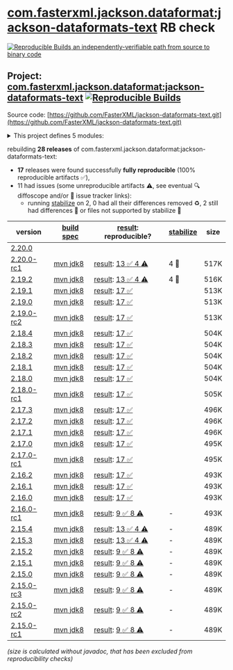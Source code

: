 [com.fasterxml.jackson.dataformat:jackson-dataformats-text](https://central.sonatype.com/artifact/com.fasterxml.jackson.dataformat/jackson-dataformats-text/versions) RB check
=======

[![Reproducible Builds](https://reproducible-builds.org/images/logos/rb.svg) an independently-verifiable path from source to binary code](https://reproducible-builds.org/)

## Project: [com.fasterxml.jackson.dataformat:jackson-dataformats-text](https://central.sonatype.com/artifact/com.fasterxml.jackson.dataformat/jackson-dataformats-text/versions) [![Reproducible Builds](https://img.shields.io/endpoint?url=https://raw.githubusercontent.com/jvm-repo-rebuild/reproducible-central/master/content/com/fasterxml/jackson/dataformat/jackson-dataformats-text/badge.json)](https://github.com/jvm-repo-rebuild/reproducible-central/blob/master/content/com/fasterxml/jackson/dataformat/jackson-dataformats-text/README.md)

Source code: [https://github.com/FasterXML/jackson-dataformats-text.git](https://github.com/FasterXML/jackson-dataformats-text.git)

<details><summary>This project defines 5 modules:</summary>

* [com.fasterxml.jackson.dataformat:jackson-dataformat-csv](https://central.sonatype.com/artifact/com.fasterxml.jackson.dataformat/jackson-dataformat-csv/overview)
* [com.fasterxml.jackson.dataformat:jackson-dataformat-properties](https://central.sonatype.com/artifact/com.fasterxml.jackson.dataformat/jackson-dataformat-properties/overview)
* [com.fasterxml.jackson.dataformat:jackson-dataformat-toml](https://central.sonatype.com/artifact/com.fasterxml.jackson.dataformat/jackson-dataformat-toml/overview)
* [com.fasterxml.jackson.dataformat:jackson-dataformat-yaml](https://central.sonatype.com/artifact/com.fasterxml.jackson.dataformat/jackson-dataformat-yaml/overview)
* [com.fasterxml.jackson.dataformat:jackson-dataformats-text](https://central.sonatype.com/artifact/com.fasterxml.jackson.dataformat/jackson-dataformats-text/overview)
</details>

rebuilding **28 releases** of com.fasterxml.jackson.dataformat:jackson-dataformats-text:
- **17** releases were found successfully **fully reproducible** (100% reproducible artifacts :white_check_mark:),
- 11 had issues (some unreproducible artifacts :warning:, see eventual :mag: diffoscope and/or :memo: issue tracker links):
  - running [stabilize](doc/stabilize.md) on 2, 0 had all their differences removed :recycle:, 2 still had differences :rotating_light: or files not supported by stabilize :no_entry_sign:

| version | [build spec](/BUILDSPEC.md) | [result](https://reproducible-builds.org/docs/jvm/): reproducible? | [stabilize](https://github.com/google/oss-rebuild/blob/main/cmd/stabilize/README.md) | size |
| -- | --------- | ------ | ------ | -- |
| [2.20.0](https://central.sonatype.com/artifact/com.fasterxml.jackson.dataformat/jackson-dataformats-text/2.20.0/pom) | | | |
| [2.20.0-rc1](https://central.sonatype.com/artifact/com.fasterxml.jackson.dataformat/jackson-dataformats-text/2.20.0-rc1/pom) | [mvn jdk8](jackson-dataformats-text-2.20.0-rc1.buildspec) | [result](jackson-dataformats-text-2.20.0-rc1.buildinfo): [13 :white_check_mark:  4 :warning:](jackson-dataformats-text-2.20.0-rc1.buildcompare) | 4 :no_entry_sign: | 517K |
| [2.19.2](https://central.sonatype.com/artifact/com.fasterxml.jackson.dataformat/jackson-dataformats-text/2.19.2/pom) | [mvn jdk8](jackson-dataformats-text-2.19.2.buildspec) | [result](jackson-dataformats-text-2.19.2.buildinfo): [13 :white_check_mark:  4 :warning:](jackson-dataformats-text-2.19.2.buildcompare) | 4 :no_entry_sign: | 516K |
| [2.19.1](https://central.sonatype.com/artifact/com.fasterxml.jackson.dataformat/jackson-dataformats-text/2.19.1/pom) | [mvn jdk8](jackson-dataformats-text-2.19.1.buildspec) | [result](jackson-dataformats-text-2.19.1.buildinfo): [17 :white_check_mark: ](jackson-dataformats-text-2.19.1.buildcompare) | | 513K |
| [2.19.0](https://central.sonatype.com/artifact/com.fasterxml.jackson.dataformat/jackson-dataformats-text/2.19.0/pom) | [mvn jdk8](jackson-dataformats-text-2.19.0.buildspec) | [result](jackson-dataformats-text-2.19.0.buildinfo): [17 :white_check_mark: ](jackson-dataformats-text-2.19.0.buildcompare) | | 513K |
| [2.19.0-rc2](https://central.sonatype.com/artifact/com.fasterxml.jackson.dataformat/jackson-dataformats-text/2.19.0-rc2/pom) | [mvn jdk8](jackson-dataformats-text-2.19.0-rc2.buildspec) | [result](jackson-dataformats-text-2.19.0-rc2.buildinfo): [17 :white_check_mark: ](jackson-dataformats-text-2.19.0-rc2.buildcompare) | | 513K |
| [2.18.4](https://central.sonatype.com/artifact/com.fasterxml.jackson.dataformat/jackson-dataformats-text/2.18.4/pom) | [mvn jdk8](jackson-dataformats-text-2.18.4.buildspec) | [result](jackson-dataformats-text-2.18.4.buildinfo): [17 :white_check_mark: ](jackson-dataformats-text-2.18.4.buildcompare) | | 504K |
| [2.18.3](https://central.sonatype.com/artifact/com.fasterxml.jackson.dataformat/jackson-dataformats-text/2.18.3/pom) | [mvn jdk8](jackson-dataformats-text-2.18.3.buildspec) | [result](jackson-dataformats-text-2.18.3.buildinfo): [17 :white_check_mark: ](jackson-dataformats-text-2.18.3.buildcompare) | | 504K |
| [2.18.2](https://central.sonatype.com/artifact/com.fasterxml.jackson.dataformat/jackson-dataformats-text/2.18.2/pom) | [mvn jdk8](jackson-dataformats-text-2.18.2.buildspec) | [result](jackson-dataformats-text-2.18.2.buildinfo): [17 :white_check_mark: ](jackson-dataformats-text-2.18.2.buildcompare) | | 504K |
| [2.18.1](https://central.sonatype.com/artifact/com.fasterxml.jackson.dataformat/jackson-dataformats-text/2.18.1/pom) | [mvn jdk8](jackson-dataformats-text-2.18.1.buildspec) | [result](jackson-dataformats-text-2.18.1.buildinfo): [17 :white_check_mark: ](jackson-dataformats-text-2.18.1.buildcompare) | | 504K |
| [2.18.0](https://central.sonatype.com/artifact/com.fasterxml.jackson.dataformat/jackson-dataformats-text/2.18.0/pom) | [mvn jdk8](jackson-dataformats-text-2.18.0.buildspec) | [result](jackson-dataformats-text-2.18.0.buildinfo): [17 :white_check_mark: ](jackson-dataformats-text-2.18.0.buildcompare) | | 504K |
| [2.18.0-rc1](https://central.sonatype.com/artifact/com.fasterxml.jackson.dataformat/jackson-dataformats-text/2.18.0-rc1/pom) | [mvn jdk8](jackson-dataformats-text-2.18.0-rc1.buildspec) | [result](jackson-dataformats-text-2.18.0-rc1.buildinfo): [17 :white_check_mark: ](jackson-dataformats-text-2.18.0-rc1.buildcompare) | | 505K |
| [2.17.3](https://central.sonatype.com/artifact/com.fasterxml.jackson.dataformat/jackson-dataformats-text/2.17.3/pom) | [mvn jdk8](jackson-dataformats-text-2.17.3.buildspec) | [result](jackson-dataformats-text-2.17.3.buildinfo): [17 :white_check_mark: ](jackson-dataformats-text-2.17.3.buildcompare) | | 496K |
| [2.17.2](https://central.sonatype.com/artifact/com.fasterxml.jackson.dataformat/jackson-dataformats-text/2.17.2/pom) | [mvn jdk8](jackson-dataformats-text-2.17.2.buildspec) | [result](jackson-dataformats-text-2.17.2.buildinfo): [17 :white_check_mark: ](jackson-dataformats-text-2.17.2.buildcompare) | | 496K |
| [2.17.1](https://central.sonatype.com/artifact/com.fasterxml.jackson.dataformat/jackson-dataformats-text/2.17.1/pom) | [mvn jdk8](jackson-dataformats-text-2.17.1.buildspec) | [result](jackson-dataformats-text-2.17.1.buildinfo): [17 :white_check_mark: ](jackson-dataformats-text-2.17.1.buildcompare) | | 496K |
| [2.17.0](https://central.sonatype.com/artifact/com.fasterxml.jackson.dataformat/jackson-dataformats-text/2.17.0/pom) | [mvn jdk8](jackson-dataformats-text-2.17.0.buildspec) | [result](jackson-dataformats-text-2.17.0.buildinfo): [17 :white_check_mark: ](jackson-dataformats-text-2.17.0.buildcompare) | | 495K |
| [2.17.0-rc1](https://central.sonatype.com/artifact/com.fasterxml.jackson.dataformat/jackson-dataformats-text/2.17.0-rc1/pom) | [mvn jdk8](jackson-dataformats-text-2.17.0-rc1.buildspec) | [result](jackson-dataformats-text-2.17.0-rc1.buildinfo): [17 :white_check_mark: ](jackson-dataformats-text-2.17.0-rc1.buildcompare) | | 495K |
| [2.16.2](https://central.sonatype.com/artifact/com.fasterxml.jackson.dataformat/jackson-dataformats-text/2.16.2/pom) | [mvn jdk8](jackson-dataformats-text-2.16.2.buildspec) | [result](jackson-dataformats-text-2.16.2.buildinfo): [17 :white_check_mark: ](jackson-dataformats-text-2.16.2.buildcompare) | | 493K |
| [2.16.1](https://central.sonatype.com/artifact/com.fasterxml.jackson.dataformat/jackson-dataformats-text/2.16.1/pom) | [mvn jdk8](jackson-dataformats-text-2.16.1.buildspec) | [result](jackson-dataformats-text-2.16.1.buildinfo): [17 :white_check_mark: ](jackson-dataformats-text-2.16.1.buildcompare) | | 493K |
| [2.16.0](https://central.sonatype.com/artifact/com.fasterxml.jackson.dataformat/jackson-dataformats-text/2.16.0/pom) | [mvn jdk8](jackson-dataformats-text-2.16.0.buildspec) | [result](jackson-dataformats-text-2.16.0.buildinfo): [17 :white_check_mark: ](jackson-dataformats-text-2.16.0.buildcompare) | | 493K |
| [2.16.0-rc1](https://central.sonatype.com/artifact/com.fasterxml.jackson.dataformat/jackson-dataformats-text/2.16.0-rc1/pom) | [mvn jdk8](jackson-dataformats-text-2.16.0-rc1.buildspec) | [result](jackson-dataformats-text-2.16.0-rc1.buildinfo): [9 :white_check_mark:  8 :warning:](jackson-dataformats-text-2.16.0-rc1.buildcompare) | - | 493K |
| [2.15.4](https://central.sonatype.com/artifact/com.fasterxml.jackson.dataformat/jackson-dataformats-text/2.15.4/pom) | [mvn jdk8](jackson-dataformats-text-2.15.4.buildspec) | [result](jackson-dataformats-text-2.15.4.buildinfo): [13 :white_check_mark:  4 :warning:](jackson-dataformats-text-2.15.4.buildcompare) | - | 489K |
| [2.15.3](https://central.sonatype.com/artifact/com.fasterxml.jackson.dataformat/jackson-dataformats-text/2.15.3/pom) | [mvn jdk8](jackson-dataformats-text-2.15.3.buildspec) | [result](jackson-dataformats-text-2.15.3.buildinfo): [13 :white_check_mark:  4 :warning:](jackson-dataformats-text-2.15.3.buildcompare) | - | 489K |
| [2.15.2](https://central.sonatype.com/artifact/com.fasterxml.jackson.dataformat/jackson-dataformats-text/2.15.2/pom) | [mvn jdk8](jackson-dataformats-text-2.15.2.buildspec) | [result](jackson-dataformats-text-2.15.2.buildinfo): [9 :white_check_mark:  8 :warning:](jackson-dataformats-text-2.15.2.buildcompare) | - | 489K |
| [2.15.1](https://central.sonatype.com/artifact/com.fasterxml.jackson.dataformat/jackson-dataformats-text/2.15.1/pom) | [mvn jdk8](jackson-dataformats-text-2.15.1.buildspec) | [result](jackson-dataformats-text-2.15.1.buildinfo): [9 :white_check_mark:  8 :warning:](jackson-dataformats-text-2.15.1.buildcompare) | - | 489K |
| [2.15.0](https://central.sonatype.com/artifact/com.fasterxml.jackson.dataformat/jackson-dataformats-text/2.15.0/pom) | [mvn jdk8](jackson-dataformats-text-2.15.0.buildspec) | [result](jackson-dataformats-text-2.15.0.buildinfo): [9 :white_check_mark:  8 :warning:](jackson-dataformats-text-2.15.0.buildcompare) | - | 489K |
| [2.15.0-rc3](https://central.sonatype.com/artifact/com.fasterxml.jackson.dataformat/jackson-dataformats-text/2.15.0-rc3/pom) | [mvn jdk8](jackson-dataformats-text-2.15.0-rc3.buildspec) | [result](jackson-dataformats-text-2.15.0-rc3.buildinfo): [9 :white_check_mark:  8 :warning:](jackson-dataformats-text-2.15.0-rc3.buildcompare) | - | 489K |
| [2.15.0-rc2](https://central.sonatype.com/artifact/com.fasterxml.jackson.dataformat/jackson-dataformats-text/2.15.0-rc2/pom) | [mvn jdk8](jackson-dataformats-text-2.15.0-rc2.buildspec) | [result](jackson-dataformats-text-2.15.0-rc2.buildinfo): [9 :white_check_mark:  8 :warning:](jackson-dataformats-text-2.15.0-rc2.buildcompare) | - | 489K |
| [2.15.0-rc1](https://central.sonatype.com/artifact/com.fasterxml.jackson.dataformat/jackson-dataformats-text/2.15.0-rc1/pom) | [mvn jdk8](jackson-dataformats-text-2.15.0-rc1.buildspec) | [result](jackson-dataformats-text-2.15.0-rc1.buildinfo): [9 :white_check_mark:  8 :warning:](jackson-dataformats-text-2.15.0-rc1.buildcompare) | - | 489K |

<i>(size is calculated without javadoc, that has been excluded from reproducibility checks)</i>

